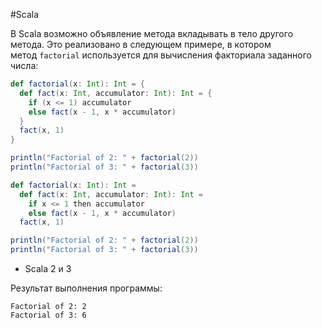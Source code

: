 #Scala 

В Scala возможно объявление метода вкладывать в тело другого метода. Это реализовано в следующем примере, в котором метод `factorial` используется для вычисления факториала заданного числа:

```scala
def factorial(x: Int): Int = {
  def fact(x: Int, accumulator: Int): Int = {
    if (x <= 1) accumulator
    else fact(x - 1, x * accumulator)
  }
  fact(x, 1)
}

println("Factorial of 2: " + factorial(2))
println("Factorial of 3: " + factorial(3))
```

```scala
def factorial(x: Int): Int =
  def fact(x: Int, accumulator: Int): Int =
    if x <= 1 then accumulator
    else fact(x - 1, x * accumulator)
  fact(x, 1)

println("Factorial of 2: " + factorial(2))
println("Factorial of 3: " + factorial(3))

```

- Scala 2 и 3

Результат выполнения программы:

```undefined
Factorial of 2: 2
Factorial of 3: 6
```